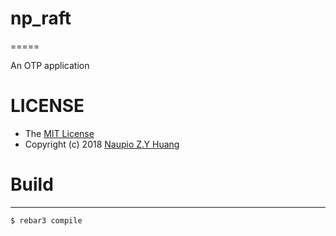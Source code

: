 # np_raft
=====

An OTP application

# LICENSE
- The [MIT License](./LICENSE)  
- Copyright (c) 2018 [Naupio Z.Y Huang](https://github.com/Naupio) 

# Build
-----

    $ rebar3 compile
